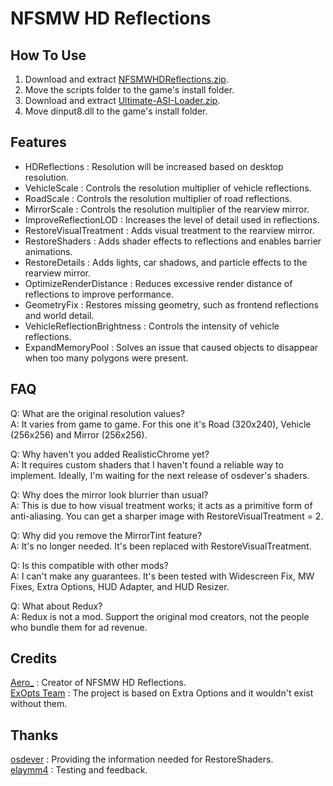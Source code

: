 # NFSMW HD Reflections

## How To Use  
1. Download and extract [NFSMWHDReflections.zip](https://github.com/AeroWidescreen/NFSMWHDReflections/releases).  
2. Move the scripts folder to the game's install folder.  
3. Download and extract [Ultimate-ASI-Loader.zip](https://github.com/ThirteenAG/Ultimate-ASI-Loader/releases).  
4. Move dinput8.dll to the game's install folder.  

## Features
- HDReflections : Resolution will be increased based on desktop resolution.
- VehicleScale : Controls the resolution multiplier of vehicle reflections.
- RoadScale : Controls the resolution multiplier of road reflections.
- MirrorScale : Controls the resolution multiplier of the rearview mirror.
- ImproveReflectionLOD : Increases the level of detail used in reflections.  
- RestoreVisualTreatment : Adds visual treatment to the rearview mirror.  
- RestoreShaders : Adds shader effects to reflections and enables barrier animations.
- RestoreDetails : Adds lights, car shadows, and particle effects to the rearview mirror.   
- OptimizeRenderDistance : Reduces excessive render distance of reflections to improve performance. 
- GeometryFix : Restores missing geometry, such as frontend reflections and world detail.  
- VehicleReflectionBrightness : Controls the intensity of vehicle reflections.  
- ExpandMemoryPool : Solves an issue that caused objects to disappear when too many polygons were present.  

## FAQ
Q: What are the original resolution values?  
A: It varies from game to game. For this one it's Road (320x240), Vehicle (256x256) and Mirror (256x256).  

Q: Why haven't you added RealisticChrome yet?  
A: It requires custom shaders that I haven't found a reliable way to implement. Ideally, I'm waiting for the next release of osdever's shaders.  

Q: Why does the mirror look blurrier than usual?  
A: This is due to how visual treatment works; it acts as a primitive form of anti-aliasing. You can get a sharper image with RestoreVisualTreatment = 2.  

Q: Why did you remove the MirrorTint feature?  
A: It's no longer needed. It's been replaced with RestoreVisualTreatment.  

Q: Is this compatible with other mods?  
A: I can't make any guarantees. It's been tested with Widescreen Fix, MW Fixes, Extra Options, HUD Adapter, and HUD Resizer.  

Q: What about Redux?  
A: Redux is not a mod. Support the original mod creators, not the people who bundle them for ad revenue.  

## Credits
[Aero_](https://github.com/AeroWidescreen) : Creator of NFSMW HD Reflections.  
[ExOpts Team](https://github.com/ExOptsTeam/) : The project is based on Extra Options and it wouldn't exist without them.

## Thanks
[osdever](https://github.com/osdeverr) : Providing the information needed for RestoreShaders.  
[elaymm4](https://github.com/elaymm4) : Testing and feedback.  

